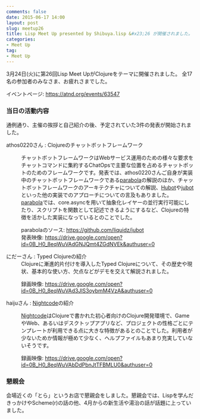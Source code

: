 ```yaml
---
comments: false
date: 2015-06-17 14:00
layout: post
slug: meetup26
title: Lisp Meet Up presented by Shibuya.lisp &#x23;26 が開催されました。
categories:
- Meet Up
tag:
- Meet Up
---
```


<p>
3月24日(火)に第26回Lisp Meet UpがClojureをテーマに開催されました。
全17名の参加者のみなさま、お疲れさまでした。
</p>

<p>
イベントページ: <a href="https://atnd.org/events/63547">https://atnd.org/events/63547</a>
</p>

<h3>当日の活動内容</h3>

通例通り、主催の挨拶と自己紹介の後、予定されていた3件の発表が開始されました。

<p>
<dl>
</dt> athos0220さん : Clojureのチャットボットフレームワーク</dt>
<dd>
<p>
チャットボットフレームワークはWebサービス運用のための様々な要求をチャットコマンドに集約するChatOpsで主要な位置を占めるチャットボットのためのフレームワークです。発表では、athos0220さんご自身が実装中のチャットボットフレームワークである<a href="https://github.com/liquidz/jubot">parabola</a>の解説のほか、チャットボットフレームワークのアーキテクチャについての解説、<a href="https://hubot.github.com/">Hubot</a>や<a href="https://github.com/liquidz/jubot">jubot</a>といった他の実装でのアプローチについての言及もありました。
<a href="https://github.com/liquidz/jubot">parabola</a>では、core.asyncを用いて抽象化レイヤーの並行実行可能にしたり、スクリプトを関数として記述できるようにするなど、Clojureの特徴を活かした実装になっているとのことでした。
</p>
<p>
<dd>parabolaのソース: <a href="https://github.com/liquidz/jubot">https://github.com/liquidz/jubot</a></dd>
<dd>発表映像: <a href="https://drive.google.com/open?id=0B_H0_8eqWuVAdGNJQmt4ZGdNVEk&authuser=0">https://drive.google.com/open?id=0B_H0_8eqWuVAdGNJQmt4ZGdNVEk&authuser=0</a></dd>
</dd>
</p>
</dt>にだーさん : Typed Clojureの紹介</dt>
<dd>
Clojureに漸進的片付けを導入したTyped Clojureについて、その歴史や現状、基本的な使い方、欠点などがデモを交えて解説されました。
</dd>
<p>
<dd>
録画映像: <a href="https://drive.google.com/open?id=0B_H0_8eqWuVAd3JlS3oybmM4VzA&authuser=0">https://drive.google.com/open?id=0B_H0_8eqWuVAd3JlS3oybmM4VzA&authuser=0</a>
</dd>
</p>

</dt>haijuさん : <a href="https://sekao.net/nightcode/">Nightcode</a>の紹介</dt>
<dd>
<p>
<a href="https://sekao.net/nightcode/">Nightcode</a>はClojureで書かれた初心者向けのClojure開発環境で、GameやWeb、あるいはデスクトップアプリなど、プロジェクトの性格ごとにテンプレートが利用できる点に大きな特徴があるとのことでした。利用者が少ないためか情報が極めて少なく、ヘルプファイルもあまり充実していないそうです。
</p>
</p>
<dd>
録画映像: <a
href="https://drive.google.com/open?id=0B_H0_8eqWuVAbDdPbnJtTFBMLU0&authuser=0">https://drive.google.com/open?id=0B_H0_8eqWuVAbDdPbnJtTFBMLU0&authuser=0</a>
</dd>
</p>
</dd>
</dl>
<h3>懇親会</h3>

会場近くの「とら」というお店で懇親会をしました。懇親会では、Lispを学んだきっかけやScheme(r)の話の他、4月からの新生活や湯治の話が話題に上っていました。
